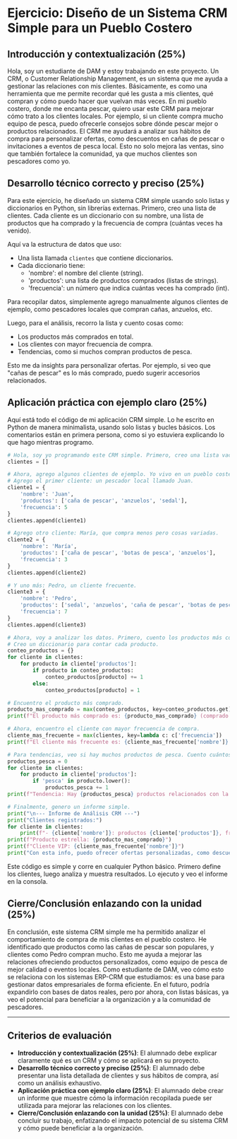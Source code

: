 # Ejercicio: Diseño de un Sistema CRM Simple para un Pueblo Costero

## Introducción y contextualización (25%)

Hola, soy un estudiante de DAM y estoy trabajando en este proyecto. Un CRM, o Customer Relationship Management, es un sistema que me ayuda a gestionar las relaciones con mis clientes. Básicamente, es como una herramienta que me permite recordar qué les gusta a mis clientes, qué compran y cómo puedo hacer que vuelvan más veces. En mi pueblo costero, donde me encanta pescar, quiero usar este CRM para mejorar cómo trato a los clientes locales. Por ejemplo, si un cliente compra mucho equipo de pesca, puedo ofrecerle consejos sobre dónde pescar mejor o productos relacionados. El CRM me ayudará a analizar sus hábitos de compra para personalizar ofertas, como descuentos en cañas de pescar o invitaciones a eventos de pesca local. Esto no solo mejora las ventas, sino que también fortalece la comunidad, ya que muchos clientes son pescadores como yo.

## Desarrollo técnico correcto y preciso (25%)

Para este ejercicio, he diseñado un sistema CRM simple usando solo listas y diccionarios en Python, sin librerías externas. Primero, creo una lista de clientes. Cada cliente es un diccionario con su nombre, una lista de productos que ha comprado y la frecuencia de compra (cuántas veces ha venido).

Aquí va la estructura de datos que uso:

- Una lista llamada `clientes` que contiene diccionarios.
- Cada diccionario tiene:
  - 'nombre': el nombre del cliente (string).
  - 'productos': una lista de productos comprados (listas de strings).
  - 'frecuencia': un número que indica cuántas veces ha comprado (int).

Para recopilar datos, simplemente agrego manualmente algunos clientes de ejemplo, como pescadores locales que compran cañas, anzuelos, etc.

Luego, para el análisis, recorro la lista y cuento cosas como:
- Los productos más comprados en total.
- Los clientes con mayor frecuencia de compra.
- Tendencias, como si muchos compran productos de pesca.

Esto me da insights para personalizar ofertas. Por ejemplo, si veo que "cañas de pescar" es lo más comprado, puedo sugerir accesorios relacionados.

## Aplicación práctica con ejemplo claro (25%)

Aquí está todo el código de mi aplicación CRM simple. Lo he escrito en Python de manera minimalista, usando solo listas y bucles básicos. Los comentarios están en primera persona, como si yo estuviera explicando lo que hago mientras programo.

```python
# Hola, soy yo programando este CRM simple. Primero, creo una lista vacía para mis clientes.
clientes = []

# Ahora, agrego algunos clientes de ejemplo. Yo vivo en un pueblo costero, así que incluyo productos relacionados con la pesca, mi hobby.
# Agrego el primer cliente: un pescador local llamado Juan.
cliente1 = {
    'nombre': 'Juan',
    'productos': ['caña de pescar', 'anzuelos', 'sedal'],
    'frecuencia': 5
}
clientes.append(cliente1)

# Agrego otro cliente: María, que compra menos pero cosas variadas.
cliente2 = {
    'nombre': 'María',
    'productos': ['caña de pescar', 'botas de pesca', 'anzuelos'],
    'frecuencia': 3
}
clientes.append(cliente2)

# Y uno más: Pedro, un cliente frecuente.
cliente3 = {
    'nombre': 'Pedro',
    'productos': ['sedal', 'anzuelos', 'caña de pescar', 'botas de pesca'],
    'frecuencia': 7
}
clientes.append(cliente3)

# Ahora, voy a analizar los datos. Primero, cuento los productos más comprados.
# Creo un diccionario para contar cada producto.
conteo_productos = {}
for cliente in clientes:
    for producto in cliente['productos']:
        if producto in conteo_productos:
            conteo_productos[producto] += 1
        else:
            conteo_productos[producto] = 1

# Encuentro el producto más comprado.
producto_mas_comprado = max(conteo_productos, key=conteo_productos.get)
print(f"El producto más comprado es: {producto_mas_comprado} (comprado {conteo_productos[producto_mas_comprado]} veces)")

# Ahora, encuentro el cliente con mayor frecuencia de compra.
cliente_mas_frecuente = max(clientes, key=lambda c: c['frecuencia'])
print(f"El cliente más frecuente es: {cliente_mas_frecuente['nombre']} (ha comprado {cliente_mas_frecuente['frecuencia']} veces)")

# Para tendencias, veo si hay muchos productos de pesca. Cuento cuántos productos contienen "pesca".
productos_pesca = 0
for cliente in clientes:
    for producto in cliente['productos']:
        if 'pesca' in producto.lower():
            productos_pesca += 1
print(f"Tendencia: Hay {productos_pesca} productos relacionados con la pesca comprados en total.")

# Finalmente, genero un informe simple.
print("\n--- Informe de Análisis CRM ---")
print("Clientes registrados:")
for cliente in clientes:
    print(f"- {cliente['nombre']}: productos {cliente['productos']}, frecuencia {cliente['frecuencia']}")
print(f"Producto estrella: {producto_mas_comprado}")
print(f"Cliente VIP: {cliente_mas_frecuente['nombre']}")
print("Con esta info, puedo ofrecer ofertas personalizadas, como descuentos en cañas para Juan o invitaciones a pesca para Pedro.")
```

Este código es simple y corre en cualquier Python básico. Primero define los clientes, luego analiza y muestra resultados. Lo ejecuto y veo el informe en la consola.

## Cierre/Conclusión enlazando con la unidad (25%)

En conclusión, este sistema CRM simple me ha permitido analizar el comportamiento de compra de mis clientes en el pueblo costero. He identificado que productos como las cañas de pescar son populares, y clientes como Pedro compran mucho. Esto me ayuda a mejorar las relaciones ofreciendo productos personalizados, como equipo de pesca de mejor calidad o eventos locales. Como estudiante de DAM, veo cómo esto se relaciona con los sistemas ERP-CRM que estudiamos: es una base para gestionar datos empresariales de forma eficiente. En el futuro, podría expandirlo con bases de datos reales, pero por ahora, con listas básicas, ya veo el potencial para beneficiar a la organización y a la comunidad de pescadores.

---

## Criterios de evaluación

- **Introducción y contextualización (25%)**: El alumnado debe explicar claramente qué es un CRM y cómo se aplicará en su proyecto.
- **Desarrollo técnico correcto y preciso (25%)**: El alumnado debe presentar una lista detallada de clientes y sus hábitos de compra, así como un análisis exhaustivo.
- **Aplicación práctica con ejemplo claro (25%)**: El alumnado debe crear un informe que muestre cómo la información recopilada puede ser utilizada para mejorar las relaciones con los clientes.
- **Cierre/Conclusión enlazando con la unidad (25%)**: El alumnado debe concluir su trabajo, enfatizando el impacto potencial de su sistema CRM y cómo puede beneficiar a la organización.